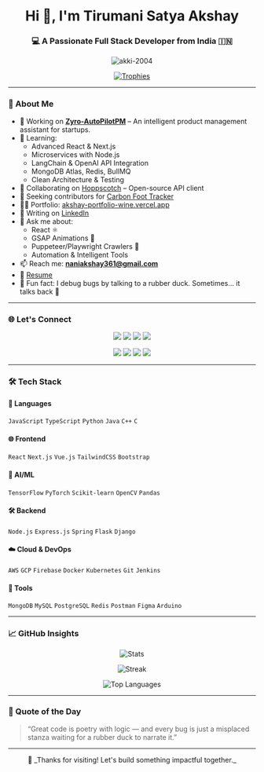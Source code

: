 <h1 align="center">Hi 👋, I'm Tirumani Satya Akshay</h1>
<h3 align="center">💻 A Passionate Full Stack Developer from India 🇮🇳</h3>

<p align="center">
  <img src="https://komarev.com/ghpvc/?username=akki-2004&label=Profile%20Views&color=0e75b6&style=flat" alt="akki-2004" />
</p>

<p align="center">
  <a href="https://github.com/ryo-ma/github-profile-trophy">
    <img src="https://github-profile-trophy.vercel.app/?username=akki-2004&theme=gruvbox&row=2&column=3" alt="Trophies" />
  </a>
</p>

---

### 🚀 About Me

- 🔭 Working on **[Zyro-AutoPilotPM](https://github.com/akki-2004/Zyro-AutoPilotPM)** – An intelligent product management assistant for startups.
- 🌱 Learning:
  - Advanced React & Next.js
  - Microservices with Node.js
  - LangChain & OpenAI API Integration
  - MongoDB Atlas, Redis, BullMQ
  - Clean Architecture & Testing
- 👯 Collaborating on [Hoppscotch](https://github.com/hoppscotch/hoppscotch) – Open-source API client
- 🤝 Seeking contributors for [Carbon Foot Tracker](https://github.com/akki-2004/Carbon-Footprint-Tracker)
- 👨‍💻 Portfolio: [akshay-portfolio-wine.vercel.app](https://akshay-portfolio-wine.vercel.app)
- 📝 Writing on [LinkedIn](https://www.linkedin.com/in/tirumani-satya-akshay-bb4885284/)
- 💬 Ask me about:
  - React ⚛️
  - GSAP Animations 🎨
  - Puppeteer/Playwright Crawlers 🤖
  - Automation & Intelligent Tools
- 📫 Reach me: **naniakshay361@gmail.com**
- 📄 [Resume](https://drive.google.com/file/d/1yLb7qO_K0JsLIPKysrpCsGJutlxSiMZn/view?usp=sharing)
- 🐥 Fun fact: I debug bugs by talking to a rubber duck. Sometimes... it talks back 💬

---

### 🌐 Let's Connect

<p align="center">
  <a href="https://twitter.com/satya_akshay"><img src="https://img.shields.io/badge/Twitter-%231DA1F2?style=for-the-badge&logo=twitter&logoColor=white" /></a>
  <a href="https://linkedin.com/in/tirumani-satya-akshay"><img src="https://img.shields.io/badge/LinkedIn-%230077B5?style=for-the-badge&logo=linkedin&logoColor=white" /></a>
  <a href="https://codesandbox.io/u/akki-2004"><img src="https://img.shields.io/badge/CodeSandbox-100000?style=for-the-badge&logo=codesandbox&logoColor=white" /></a>
  <a href="https://instagram.com/akshay_satya"><img src="https://img.shields.io/badge/Instagram-%23E4405F?style=for-the-badge&logo=instagram&logoColor=white" /></a>
</p>

<p align="center">
  <a href="https://www.codechef.com/users/naniakshay361"><img src="https://img.shields.io/badge/CodeChef-%235B4638?style=for-the-badge&logo=codechef&logoColor=white" /></a>
  <a href="https://www.hackerrank.com/naniakshay361"><img src="https://img.shields.io/badge/HackerRank-%232EC866?style=for-the-badge&logo=HackerRank&logoColor=white" /></a>
  <a href="https://www.leetcode.com/naniakshay361"><img src="https://img.shields.io/badge/LeetCode-%23007EC6?style=for-the-badge&logo=LeetCode&logoColor=white" /></a>
  <a href="https://auth.geeksforgeeks.org/user/naniaks3a06"><img src="https://img.shields.io/badge/GeeksForGeeks-2F8D46?style=for-the-badge&logo=GeeksForGeeks&logoColor=white" /></a>
</p>

---

### 🛠️ Tech Stack

#### 🚀 Languages
`JavaScript` `TypeScript` `Python` `Java` `C++` `C`

#### 🌐 Frontend
`React` `Next.js` `Vue.js` `TailwindCSS` `Bootstrap`

#### 🧠 AI/ML
`TensorFlow` `PyTorch` `Scikit-learn` `OpenCV` `Pandas`

#### 🛠 Backend
`Node.js` `Express.js` `Spring` `Flask` `Django`

#### ☁️ Cloud & DevOps
`AWS` `GCP` `Firebase` `Docker` `Kubernetes` `Git` `Jenkins`

#### 🧰 Tools
`MongoDB` `MySQL` `PostgreSQL` `Redis` `Postman` `Figma` `Arduino`

---

### 📈 GitHub Insights

<p align="center">
  <img src="https://github-readme-stats.vercel.app/api?username=akki-2004&show_icons=true&theme=tokyonight" alt="Stats" />
</p>

<p align="center">
  <img src="https://github-readme-streak-stats.herokuapp.com/?user=akki-2004&theme=tokyonight" alt="Streak" />
</p>

<p align="center">
  <img src="https://github-readme-stats.vercel.app/api/top-langs?username=akki-2004&layout=compact&theme=tokyonight" alt="Top Languages" />
</p>

---

### 🧠 Quote of the Day

> “Great code is poetry with logic — and every bug is just a misplaced stanza waiting for a rubber duck to narrate it.” 

---

<p align="center">
  💬 _Thanks for visiting! Let's build something impactful together._  
</p>
